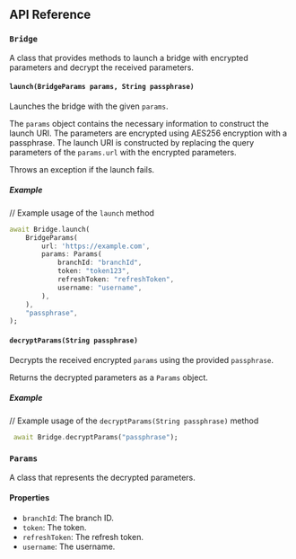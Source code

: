 ## API Reference

### `Bridge`

A class that provides methods to launch a bridge with encrypted parameters and decrypt the received parameters.

#### `launch(BridgeParams params, String passphrase)`

Launches the bridge with the given `params`.

The `params` object contains the necessary information to construct the launch URI.
The parameters are encrypted using AES256 encryption with a passphrase.
The launch URI is constructed by replacing the query parameters of the `params.url` with the encrypted parameters.

Throws an exception if the launch fails.

##### Example

// Example usage of the `launch` method

```dart
await Bridge.launch(
    BridgeParams(
        url: 'https://example.com',
        params: Params(
            branchId: "branchId",
            token: "token123",
            refreshToken: "refreshToken",
            username: "username",
        ),
    ),
    "passphrase",
);
```

#### `decryptParams(String passphrase)`

Decrypts the received encrypted `params` using the provided `passphrase`.

Returns the decrypted parameters as a `Params` object.

##### Example

// Example usage of the `decryptParams(String passphrase)` method

```dart
 await Bridge.decryptParams("passphrase");
```

### `Params`

A class that represents the decrypted parameters.

#### Properties

- `branchId`: The branch ID.
- `token`: The token.
- `refreshToken`: The refresh token.
- `username`: The username.

